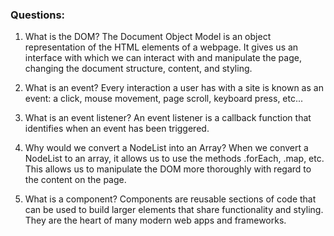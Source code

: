 ### Questions:
1. What is the DOM?
The Document Object Model is an object representation of the HTML elements of a webpage. It gives us an interface with which we can interact with and manipulate the page, changing the document structure, content, and styling.

2. What is an event?
Every interaction a user has with a site is known as an event: a click, mouse movement, page scroll, keyboard press, etc...

3. What is an event listener?
An event listener is a callback function that identifies when an event has been triggered.

4. Why would we convert a NodeList into an Array?
When we convert a NodeList to an array, it allows us to use the methods .forEach, .map, etc. This allows us to manipulate the DOM more thoroughly with regard to the content on the page.

5. What is a component? 
Components are reusable sections of code that can be used to build larger elements that share functionality and styling. They are the heart of many modern web apps and frameworks.
